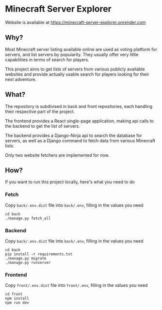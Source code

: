 # Minecraft Server Explorer

Website is available at https://minecraft-server-explorer.onrender.com


## Why?
Most Minecraft server listing available online are used as voting platform for servers, and list servers by popularity.
They usually offer very little capabilities in terms of search for players.

This project aims to get lists of servers from various publicly available websites and provide actually
usable search for players looking for their next adventure.

## What?
The repository is subdivised in back and front repositories, each handling their respective part of the project.

The frontend provides a React single-page application, making api calls to the backend to get the list of servers.

The backend provides a Django-Ninja api to search the database for servers, as well as a Django command to fetch data
from various Minecraft lists.

Only two website fetchers are implemented for now.

## How?
If you want to run this project locally, here's what you need to do

### Fetch
Copy `back/.env.dist` file into `back/.env`, filling in the values you need

```shell
cd back
./manage.py fetch_all
```

### Backend
Copy `back/.env.dist` file into `back/.env`, filling in the values you need

```shell
cd back
pip install -r requirements.txt
./manage.py migrate
./manage.py runserver
```

### Frontend
Copy `front/.env.dist` file into `front/.env`, filling in the values you need

```shell
cd front
npm install
npm run dev
```
